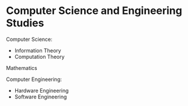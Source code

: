 Computer Science and Engineering Studies
====

Computer Science:
- Information Theory
- Computation Theory

Mathematics

Computer Engineering:
- Hardware Engineering
- Software Engineering